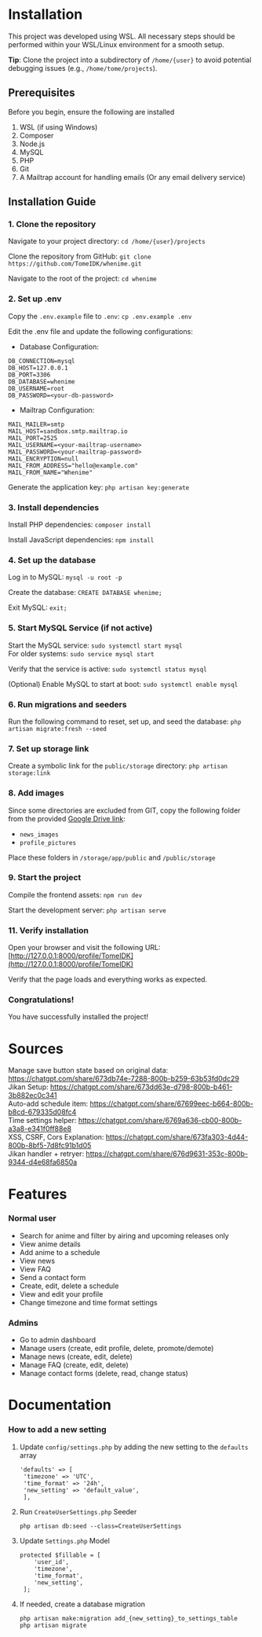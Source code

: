 # Installation
This project was developed using WSL. All necessary steps should be performed within your WSL/Linux environment for a smooth setup.  

**Tip**: Clone the project into a subdirectory of `/home/{user}` to avoid potential debugging issues (e.g., `/home/tome/projects`).

## Prerequisites
Before you begin, ensure the following are installed
1. WSL (if using Windows)
2. Composer
3. Node.js
4. MySQL
5. PHP
6. Git
7. A Mailtrap account for handling emails (Or any email delivery service)

## Installation Guide
### 1. Clone the repository
Navigate to your project directory: `cd /home/{user}/projects`

Clone the repository from GitHub: `git clone https://github.com/TomeIDK/whenime.git`

Navigate to the root of the project: `cd whenime`

### 2. Set up .env
Copy the `.env.example` file to `.env`: `cp .env.example .env`

Edit the .env file and update the following configurations:
- Database Configuration:
 ```
DB_CONNECTION=mysql
DB_HOST=127.0.0.1
DB_PORT=3306
DB_DATABASE=whenime
DB_USERNAME=root
DB_PASSWORD=<your-db-password>
```
- Mailtrap Configuration:
 ```
MAIL_MAILER=smtp
MAIL_HOST=sandbox.smtp.mailtrap.io
MAIL_PORT=2525
MAIL_USERNAME=<your-mailtrap-username>
MAIL_PASSWORD=<your-mailtrap-password>
MAIL_ENCRYPTION=null
MAIL_FROM_ADDRESS="hello@example.com"
MAIL_FROM_NAME="Whenime"
```
Generate the application key: `php artisan key:generate`
### 3. Install dependencies
Install PHP dependencies: `composer install`

Install JavaScript dependencies: `npm install`

### 4. Set up the database
Log in to MySQL: `mysql -u root -p`

Create the database: `CREATE DATABASE whenime;`

Exit MySQL: `exit;`

### 5. Start MySQL Service (if not active)
Start the MySQL service: `sudo systemctl start mysql`  
For older systems: `sudo service mysql start`

Verify that the service is active: `sudo systemctl status mysql`

(Optional) Enable MySQL to start at boot: `sudo systemctl enable mysql`

### 6. Run migrations and seeders
Run the following command to reset, set up, and seed the database: `php artisan migrate:fresh --seed`

### 7. Set up storage link
Create a symbolic link for the `public/storage` directory: `php artisan storage:link`

### 8. Add images
Since some directories are excluded from GIT, copy the following folder from the provided [Google Drive link](https://drive.google.com/drive/folders/1nIdL8oa2bCJejK4eanWbPxFotmmzWcr5?usp=sharing):  
- `news_images`
- `profile_pictures`

Place these folders in `/storage/app/public` and `/public/storage`

### 9. Start the project
Compile the frontend assets: `npm run dev`

Start the development server: `php artisan serve`

### 11. Verify installation
Open your browser and visit the following URL: [http://127.0.0.1:8000/profile/TomeIDK](http://127.0.0.1:8000/profile/TomeIDK)

Verify that the page loads and everything works as expected.

### Congratulations!
You have successfully installed the project!

# Sources
Manage save button state based on original data: https://chatgpt.com/share/673db74e-7288-800b-b259-63b53fd0dc29  
Jikan Setup: https://chatgpt.com/share/673dd63e-d798-800b-b461-3b882ec0c341  
Auto-add schedule item: https://chatgpt.com/share/67699eec-b664-800b-b8cd-679335d08fc4  
Time settings helper: https://chatgpt.com/share/6769a636-cb00-800b-a3a8-e341f0ff88e8  
XSS, CSRF, Cors Explanation: https://chatgpt.com/share/673fa303-4d44-800b-8bf5-7d8fc91b1d05  
Jikan handler + retryer: https://chatgpt.com/share/676d9631-353c-800b-9344-d4e68fa6850a  

# Features
### Normal user
- Search for anime and filter by airing and upcoming releases only
- View anime details
- Add anime to a schedule
- View news
- View FAQ
- Send a contact form
- Create, edit, delete a schedule
- View and edit your profile
- Change timezone and time format settings

### Admins
- Go to admin dashboard
- Manage users (create, edit profile, delete, promote/demote)
- Manage news (create, edit, delete)
- Manage FAQ (create, edit, delete)
- Manage contact forms (delete, read, change status)


# Documentation

### How to add a new setting
1. Update `config/settings.php` by adding the new setting to the `defaults` array
   ```  
   'defaults' => [
    'timezone' => 'UTC',
    'time_format' => '24h',
    'new_setting' => 'default_value',
    ],  
    ```
2. Run `CreateUserSettings.php` Seeder  
    ```
   php artisan db:seed --class=CreateUserSettings
    ```
3. Update `Settings.php` Model
   ```
   protected $fillable = [
       'user_id', 
       'timezone', 
       'time_format',
       'new_setting',
    ];
   ```
4. If needed, create a database migration
   ```
   php artisan make:migration add_{new_setting}_to_settings_table
   php artisan migrate
   ```
